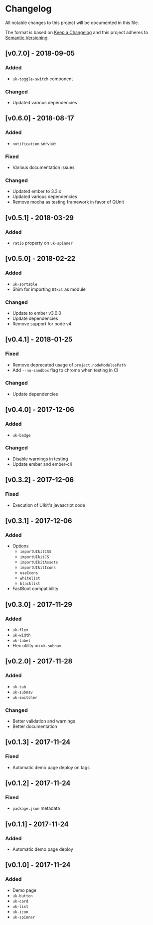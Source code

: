 # Changelog

All notable changes to this project will be documented in this file.

The format is based on [Keep a Changelog](http://keepachangelog.com/en/1.0.0/)
and this project adheres to [Semantic Versioning](http://semver.org/spec/v2.0.0.html).

## [v0.7.0] - 2018-09-05

### Added

- `uk-toggle-switch` component

### Changed

- Updated various dependencies

## [v0.6.0] - 2018-08-17

### Added

- `notification` service

### Fixed

- Various documentation issues

### Changed

- Updated ember to 3.3.x
- Updated various dependencies
- Remove mocha as testing framework in favor of QUnit

## [v0.5.1] - 2018-03-29

### Added

- `ratio` property on `uk-spinner`

## [v0.5.0] - 2018-02-22

### Added

- `uk-sortable`
- Shim for importing `UIkit` as module

### Changed

- Update to ember v3.0.0
- Update dependencies
- Remove support for node v4

## [v0.4.1] - 2018-01-25

### Fixed

- Remove deprecated usage of `project.nodeModulesPath`
- Add `--no-sandbox` flag to chrome when testing in CI

### Changed

- Update dependencies

## [v0.4.0] - 2017-12-06

### Added

- `uk-badge`

### Changed

- Disable warnings in testing
- Update ember and ember-cli

## [v0.3.2] - 2017-12-06

### Fixed

- Execution of UIkit's javascript code

## [v0.3.1] - 2017-12-06

### Added

- Options
  - `importUIkitCSS`
  - `importUIkitJS`
  - `importUIkitAssets`
  - `importUIkitIcons`
  - `useIcons`
  - `whitelist`
  - `blacklist`
- FastBoot compatibility

## [v0.3.0] - 2017-11-29

### Added

- `uk-flex`
- `uk-width`
- `uk-label`
- Flex utility on `uk-subnav`

## [v0.2.0] - 2017-11-28

### Added

- `uk-tab`
- `uk-subnav`
- `uk-switcher`

### Changed

- Better validation and warnings
- Better documentation

## [v0.1.3] - 2017-11-24

### Fixed

- Automatic demo page deploy on tags

## [v0.1.2] - 2017-11-24

### Fixed

- `package.json` metadata

## [v0.1.1] - 2017-11-24

### Added

- Automatic demo page deploy

## [v0.1.0] - 2017-11-24

### Added

- Demo page
- `uk-button`
- `uk-card`
- `uk-list`
- `uk-icon`
- `uk-spinner`
